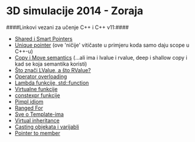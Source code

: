 3D simulacije 2014 - Zoraja 
==============

####Linkovi vezani za učenje C++ i C++ v11:####

- [Shared i Smart Pointers](http://stackoverflow.com/questions/417481/pointers-smart-pointers-or-shared-pointers)
- [Unique pointer](http://en.cppreference.com/w/cpp/memory/unique_ptr) (ove 'ničije' vitičaste u primjeru koda samo daju scope u C++-u)
- [Copy i Move semantics](http://stackoverflow.com/questions/3106110/what-is-move-semantics) (...ali ima i lvalue i rvalue, deep i shallow copy i kad se koja semantika koristi)
- [Što znači LValue, a što RValue?](http://stackoverflow.com/questions/2038414/lvalue-and-rvalue) 
- [Operator overloading](http://stackoverflow.com/questions/4421706/operator-overloading)
- [Lambda funkcije, std::function](http://www.cprogramming.com/c++11/c++11-lambda-closures.html)
- [Virtualne funkcije](http://en.wikipedia.org/wiki/Virtual_function)
- [constexpr funkcije](http://www.cprogramming.com/c++11/c++11-compile-time-processing-with-constexpr.html)
- [Pimpl idiom](http://en.wikibooks.org/wiki/C%2B%2B_Programming/Idioms)
- [Ranged For](http://www.cprogramming.com/c++11/c++11-ranged-for-loop.html)
- [Sve o Template-ima](http://www.codeproject.com/Articles/257589/An-Idiots-Guide-to-Cplusplus-Templates-Part)
- [Virtual inheritance](http://www.cprogramming.com/tutorial/virtual_inheritance.html)
- [Casting objekata i varijabli](http://www.cplusplus.com/doc/tutorial/typecasting/)
- [Pointer to member](http://stackoverflow.com/questions/670734/c-pointer-to-class-data-member)
